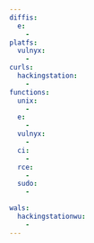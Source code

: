 ```yaml
---
diffis:
  e:
    -
platfs:
  vulnyx:
    -
curls:
  hackingstation:
    -
functions:
  unix:
    -
  e:
    -
  vulnyx:
    -
  ci:
    -
  rce:
    -
  sudo:
    -

wals:
  hackingstationwu:
    -
---
```

